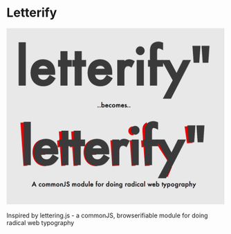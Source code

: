 # Letterify

![letterify](https://raw.githubusercontent.com/dazld/letterify/master/letterify.png)

Inspired by lettering.js - a commonJS, browserifiable module for doing radical web typography


